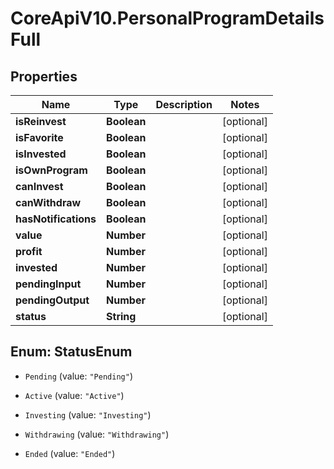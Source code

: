 # CoreApiV10.PersonalProgramDetailsFull

## Properties
Name | Type | Description | Notes
------------ | ------------- | ------------- | -------------
**isReinvest** | **Boolean** |  | [optional] 
**isFavorite** | **Boolean** |  | [optional] 
**isInvested** | **Boolean** |  | [optional] 
**isOwnProgram** | **Boolean** |  | [optional] 
**canInvest** | **Boolean** |  | [optional] 
**canWithdraw** | **Boolean** |  | [optional] 
**hasNotifications** | **Boolean** |  | [optional] 
**value** | **Number** |  | [optional] 
**profit** | **Number** |  | [optional] 
**invested** | **Number** |  | [optional] 
**pendingInput** | **Number** |  | [optional] 
**pendingOutput** | **Number** |  | [optional] 
**status** | **String** |  | [optional] 


<a name="StatusEnum"></a>
## Enum: StatusEnum


* `Pending` (value: `"Pending"`)

* `Active` (value: `"Active"`)

* `Investing` (value: `"Investing"`)

* `Withdrawing` (value: `"Withdrawing"`)

* `Ended` (value: `"Ended"`)




